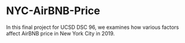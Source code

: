 # NYC-AirBNB-Price
In this final project for UCSD DSC 96, we examines how various factors affect AirBNB price in New York City in 2019.
